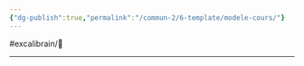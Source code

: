 ```yaml
---
{"dg-publish":true,"permalink":"/commun-2/6-template/modele-cours/"}
---
```



#excalibrain/🚧 

---
